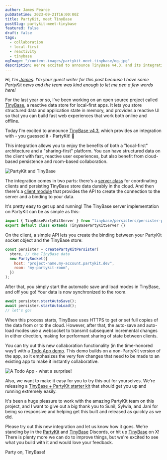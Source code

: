 ```yaml
---
author: James Pearce
pubDatetime: 2023-09-21T16:00:00Z
title: PartyKit, meet TinyBase
postSlug: partykit-meet-tinybase
featured: false
draft: false
tags:
  - collaboration
  - local-first
  - reactivity
  - tinybase
ogImage: "/content-images/partykit-meet-tinybase/og.jpg"
description: We're excited to announce TinyBase v4.3, and its integration with PartyKit! 🎈
---
```


_Hi, I’m [James](https://twitter.com/jamespearce). I’m your guest writer for
this post because I have some PartyKit news and the team was kind enough to let
me pen a few words here!_

For the last year or so, I've been working on an open source project called
[TinyBase](https://tinybase.org/), a reactive data store for local-first apps.
It lets you store structured data and application state in memory, and provides
a reactive UI so that you can build fast web experiences that work both online
and offline.

Today I'm excited to announce [TinyBase
v4.3](https://tinybase.org/guides/releases/#v4-3), which provides an integration
with - you guessed it - PartyKit! 🎈

This integration allows you to enjoy the benefits of both a "local-first"
architecture and a "sharing-first" platform. You can have structured data on the
client with fast, reactive user experiences, but also benefit from cloud-based
persistence and room-based collaboration.

![PartyKit and TinyBase](/content-images/partykit-meet-tinybase/animation.gif)

The integration comes in two parts: there's a [server
class](https://tinybase.org/api/persister-partykit-server/classes/other/tinybasepartykitserver/)
for coordinating clients and persisting TinyBase store data durably in the
cloud. And then there's a [client
module](https://tinybase.org/api/persister-partykit-client/) that provides the
API to create the connection to the server and a binding to your data.

It's pretty easy to get up and running! The TinyBase server implementation on
PartyKit can be as simple as this:

```js
import { TinyBasePartyKitServer } from "tinybase/persisters/persister-partykit-server";
export default class extends TinyBasePartyKitServer {}
```

On the client, a simple API lets you create the binding between your PartyKit
socket object and the TinyBase store:

```js
const persister = createPartyKitPersister(
  store, // the TinyBase data
  new PartySocket({
    host: "project-name.my-account.partykit.dev",
    room: "my-partykit-room",
  })
);
```

After that, you simply start the automatic save and load modes in TinyBase, and
off you go! Your data is now synchronized to the room.

```js
await persister.startAutoSave();
await persister.startAutoLoad();
// let's go!
```

When this process starts, TinyBase uses HTTPS to get or set full copies of the
data from or to the cloud. However, after that, the auto-save and auto-load
modes use a websocket to transmit subsequent incremental changes in either
direction, making for performant sharing of state between clients.

You can try out this new collaboration functionality (in the time-honored way!)
with a [Todo App
demo](https://tinybase.org/demos/todo-app/todo-app-v6-collaboration/). This demo
builds on a non-PartyKit version of the app, so it emphasizes the very few
changes that need to be made to an existing app to make it instantly
collaborative.

![A Todo App - what a surprise!](/content-images/partykit-meet-tinybase/demo.png)

Also, we want to make it easy for you to try this out for yourselves. We're
releasing a [TinyBase + PartyKit starter
kit](https://github.com/tinyplex/tinybase-ts-react-partykit) that should get you
up and running extremely easily.

It's been a huge pleasure to work with the amazing PartyKit team on this
project, and I want to give out a big thank you to Sunil, Sylwia, and Jani for
being so responsive and helping get this built and released as quickly as we
did.

Please try out this new integration and let us know how it goes. We're standing
by in the [PartyKit](https://discord.gg/g5uqHQJc3z) and
[TinyBase](https://discord.com/invite/mGz3mevwP8) Discords, or hit up
[TinyBase](https://twitter.com/tinybasejs) on X! There is plenty more we can do
to improve things, but we're excited to see what you build with it and would
love your feedback.

Party on, TinyBase!
